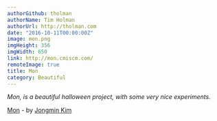 ```yaml
---
authorGithub: tholman
authorName: Tim Holman
authorUrl: http://tholman.com
date: "2016-10-11T00:00:00Z"
image: mon.png
imgHeight: 356
imgWidth: 650
link: http://mon.cmiscm.com/
remoteImage: true
title: Mon
category: Beautiful
---
```


_Mon, is a beautiful halloween project, with some very nice experiments._

[Mon](http://mon.cmiscm.com/) - by [Jongmin Kim](http://blog.cmiscm.com/)
